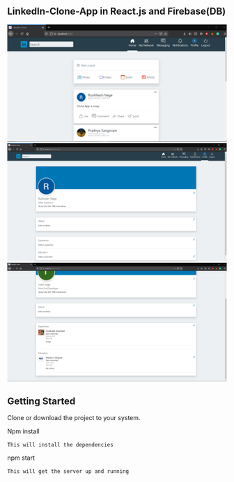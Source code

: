 ## LinkedIn-Clone-App in React.js and Firebase(DB)
[![App Screenshot](https://github.com/rtrend96/LinkedIn-Clone/blob/main/ss/1st.PNG)](https://github.com/rtrend96/LinkedIn-Clone/blob/main/ss/1st.PNG)
[![App Screenshot](https://github.com/rtrend96/LinkedIn-Clone/blob/main/ss/2nd.PNG)](https://github.com/rtrend96/LinkedIn-Clone/blob/main/ss/2nd.PNG)
[![App Screenshot](https://github.com/rtrend96/LinkedIn-Clone/blob/main/ss/3.PNG)](https://github.com/rtrend96/LinkedIn-Clone/blob/main/ss/3.PNG)
## Getting Started

Clone or download the project to your system.

Npm install

```
This will install the dependencies
```

npm start

```
This will get the server up and running
```


